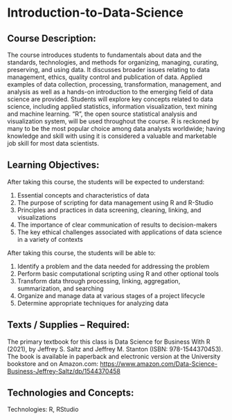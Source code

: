 # Introduction-to-Data-Science

## Course Description:
The course introduces students to fundamentals about data and the standards, technologies, and methods for organizing, managing, curating, preserving, and using data. It discusses broader issues relating to data management, ethics, quality control and publication of data. Applied examples of data collection, processing, transformation, management, and analysis as well as a hands-on introduction to the emerging field of data science are provided. Students will explore key concepts related to data science, including applied statistics, information visualization, text mining and machine learning. “R”, the open source statistical analysis and visualization system, will be used throughout the course. R is reckoned by many to be the most popular choice among data analysts worldwide; having knowledge and skill with using it is considered a valuable and marketable job skill for most data scientists.

## Learning Objectives:
After taking this course, the students will be expected to understand:
1. Essential concepts and characteristics of data
2.  The purpose of scripting for data management using R and R-Studio
3. Principles and practices in data screening, cleaning, linking, and visualizations
4. The importance of clear communication of results to decision-makers
5. The key ethical challenges associated with applications of data science in a variety of contexts

After taking this course, the students will be able to:
1. Identify a problem and the data needed for addressing the problem
2. Perform basic computational scripting using R and other optional tools
3. Transform data through processing, linking, aggregation, summarization, and searching
4. Organize and manage data at various stages of a project lifecycle
5. Determine appropriate techniques for analyzing data

## Texts / Supplies – Required:
The primary textbook for this class is Data Science for Business With R (2021), by Jeffrey S. Saltz and Jeffrey M. Stanton (ISBN: 978-1544370453). The book is available in paperback and electronic version at the University bookstore and on Amazon.com:
https://www.amazon.com/Data-Science-Business-Jeffrey-Saltz/dp/1544370458

## Technologies and Concepts:
Technologies: R, RStudio
